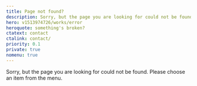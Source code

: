 ```yaml
---
title: Page not found?
description: Sorry, but the page you are looking for could not be found?
hero: v1513974726/works/error
heroquote: something's broken?
ctatext: contact
ctalink: contact/
priority: 0.1
private: true
nomenu: true
---
```


Sorry, but the page you are looking for could not be found. Please choose an item from the menu.
